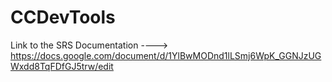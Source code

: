 # CCDevTools
Link to the SRS Documentation ---->
https://docs.google.com/document/d/1YlBwMODnd1lLSmj6WpK_GGNJzUGWxdd8TqFDfGJ5trw/edit
